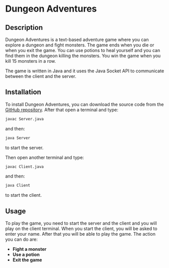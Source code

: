 # Dungeon Adventures

## Description

Dungeon Adventures is a text-based adventure game where you can explore a dungeon and fight monsters.
The game ends when you die or when you exit the game.
You can use potions to heal yourself and you can find them in the dungeon killing the monsters.
You win the game when you kill 15 monsters in a row.

The game is written in Java and it uses the Java Socket API to communicate between the client and the server.

## Installation

To install Dungeon Adventures, you can download the source code from the [GitHub repository](github.com/lorenzobandini/Dungeon_Adventures).
After that open a terminal and type:

```sh
javac Server.java
```

and then:

```sh
java Server
```

to start the server.

Then open another terminal and type:

```sh
javac Client.java
```

and then:

```sh
java Client
```

to start the client.

## Usage

To play the game, you need to start the server and the client and you will play on the client terminal.
When you start the client, you will be asked to enter your name. After that you will be able to play the game.
The action you can do are:

- **Fight a monster**
- **Use a potion**
- **Exit the game**
